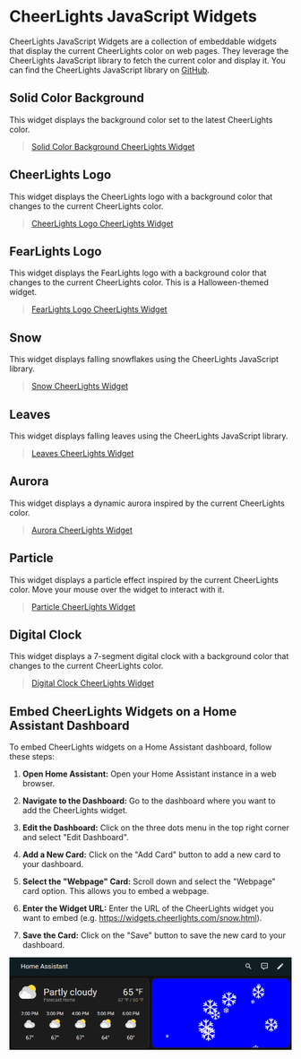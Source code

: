 # CheerLights JavaScript Widgets
CheerLights JavaScript Widgets are a collection of embeddable widgets that display the current CheerLights color on web pages. They leverage the CheerLights JavaScript library to fetch the current color and display it. You can find the CheerLights JavaScript library on [GitHub](https://github.com/cheerlights/cheerlights-javascript).

## Solid Color Background
This widget displays the background color set to the latest CheerLights color.

> [Solid Color Background CheerLights Widget](https://widgets.cheerlights.com/color.html)

## CheerLights Logo
This widget displays the CheerLights logo with a background color that changes to the current CheerLights color.

> [CheerLights Logo CheerLights Widget](https://widgets.cheerlights.com/logo.html)

## FearLights Logo
This widget displays the FearLights logo with a background color that changes to the current CheerLights color. This is a Halloween-themed widget.

> [FearLights Logo CheerLights Widget](https://widgets.cheerlights.com/fearlights.html)

## Snow
This widget displays falling snowflakes using the CheerLights JavaScript library.

> [Snow CheerLights Widget](https://widgets.cheerlights.com/snow.html)

## Leaves
This widget displays falling leaves using the CheerLights JavaScript library.

> [Leaves CheerLights Widget](https://widgets.cheerlights.com/leaves.html)

## Aurora
This widget displays a dynamic aurora inspired by the current CheerLights color.

> [Aurora CheerLights Widget](https://widgets.cheerlights.com/aurora.html)

## Particle
This widget displays a particle effect inspired by the current CheerLights color. Move your mouse over the widget to interact with it.

> [Particle CheerLights Widget](https://widgets.cheerlights.com/particle.html)

## Digital Clock
This widget displays a 7-segment digital clock with a background color that changes to the current CheerLights color.

> [Digital Clock CheerLights Widget](https://widgets.cheerlights.com/clock.html)

## Embed CheerLights Widgets on a Home Assistant Dashboard

To embed CheerLights widgets on a Home Assistant dashboard, follow these steps:

1. **Open Home Assistant:**
   Open your Home Assistant instance in a web browser.

2. **Navigate to the Dashboard:**
   Go to the dashboard where you want to add the CheerLights widget.

3. **Edit the Dashboard:**
   Click on the three dots menu in the top right corner and select "Edit Dashboard".

4. **Add a New Card:**
   Click on the "Add Card" button to add a new card to your dashboard.

5. **Select the "Webpage" Card:**
   Scroll down and select the "Webpage" card option. This allows you to embed a webpage.

6. **Enter the Widget URL:**
   Enter the URL of the CheerLights widget you want to embed (e.g. https://widgets.cheerlights.com/snow.html).

7. **Save the Card:**
   Click on the "Save" button to save the new card to your dashboard.

![Home Assistant Dashboard](screenshots/home-assistant-snow.png)